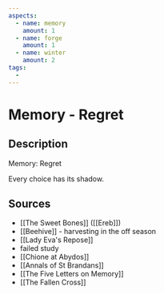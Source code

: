 ```yaml
---
aspects: 
  - name: memory
    amount: 1
  - name: forge
    amount: 1
  - name: winter
    amount: 2
tags:
  - 
---
```


# Memory - Regret

## Description
Memory: Regret

Every choice has its shadow.
## Sources
- [[The Sweet Bones]] ([[Ereb]])
- [[Beehive]] - harvesting in the off season
- [[Lady Eva's Repose]]
- failed study
- [[Chione at Abydos]]
- [[Annals of St Brandans]]
- [[The Five Letters on Memory]]
- [[The Fallen Cross]]